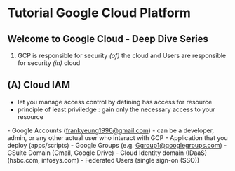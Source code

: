 # Tutorial Google Cloud Platform

Welcome to Google Cloud - Deep Dive Series
--------------------------------------------------------------------

1. GCP is responsible for security _(of)_ the cloud and Users are
responsible for security _(in)_ cloud

(A) Cloud IAM
-----------
- let you manage access control by defining <who> has 
  access for <which> resource
- principle of least priviledge : gain only the necessary access to 
  your resource
  
<Who> - Google Accounts (frankyeung1996@gmail.com)
          - can be a developer, admin, or any other actual
            user who interact with GCP
      - Application that you deploy (apps/scripts)
      - Google Groups (e.g. Ggroup1@googlegroups.com)
      - GSuite Domain (Gmail, Google Drive)
      - Cloud Identity domain (IDaaS)  (hsbc.com, infosys.com)
      - Federated Users (single sign-on (SSO))
  


